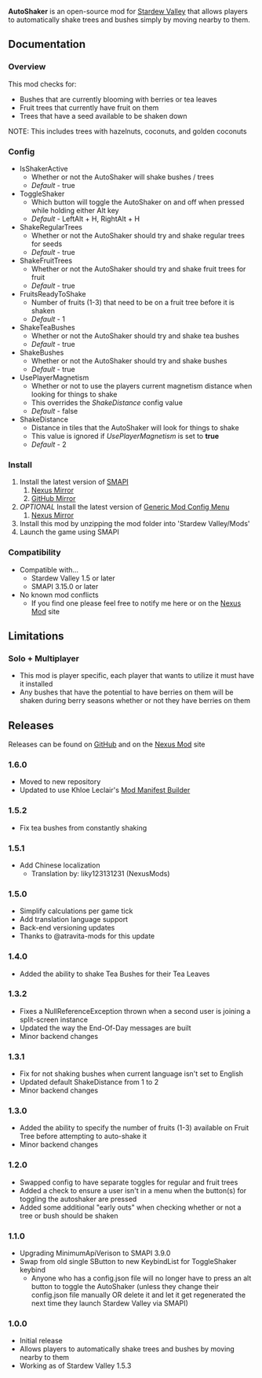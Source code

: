 **AutoShaker** is an open-source mod for [Stardew Valley](https://stardewvalley.net) that allows players to automatically shake trees and bushes simply by moving nearby to them.

## Documentation
### Overview
This mod checks for:
- Bushes that are currently blooming with berries or tea leaves
- Fruit trees that currently have fruit on them
- Trees that have a seed available to be shaken down

NOTE: This includes trees with hazelnuts, coconuts, and golden coconuts

### Config
- IsShakerActive
    - Whether or not the AutoShaker will shake bushes / trees
    - *Default* - true
- ToggleShaker
    - Which button will toggle the AutoShaker on and off when pressed while holding either Alt key
    - *Default* - LeftAlt + H, RightAlt + H
- ShakeRegularTrees
    - Whether or not the AutoShaker should try and shake regular trees for seeds
    - *Default* - true
- ShakeFruitTrees
    - Whether or not the AutoShaker should try and shake fruit trees for fruit
    - *Default* - true
- FruitsReadyToShake
    - Number of fruits (1-3) that need to be on a fruit tree before it is shaken
    - *Default* - 1
- ShakeTeaBushes
    - Whether or not the AutoShaker should try and shake tea bushes
    - *Default* - true
- ShakeBushes
    - Whether or not the AutoShaker should try and shake bushes
    - *Default* - true
- UsePlayerMagnetism
    - Whether or not to use the players current magnetism distance when looking for things to shake
    - This overrides the *ShakeDistance* config value
    - *Default* - false
- ShakeDistance
    - Distance in tiles that the AutoShaker will look for things to shake
    - This value is ignored if *UsePlayerMagnetism* is set to **true**
    - *Default* - 2


### Install
1. Install the latest version of [SMAPI](https://smapi.io)
    1. [Nexus Mirror](https://www.nexusmods.com/stardewvalley/mods/2400)
    2. [GitHub Mirror](https://github.com/Pathoschild/SMAPI/releases)
2. *OPTIONAL* Install the latest version of [Generic Mod Config Menu](https://spacechase0.com/mods/stardew-valley/generic-mod-config-menu/)
    1. [Nexus Mirror](https://www.nexusmods.com/stardewvalley/mods/5098)
3. Install this mod by unzipping the mod folder into 'Stardew Valley/Mods'
4. Launch the game using SMAPI

### Compatibility
- Compatible with...
    - Stardew Valley 1.5 or later
    - SMAPI 3.15.0 or later
- No known mod conflicts
    - If you find one please feel free to notify me here or on the [Nexus Mod](https://www.nexusmods.com/stardewvalley/mods/7736) site

## Limitations
### Solo + Multiplayer
- This mod is player specific, each player that wants to utilize it must have it installed
- Any bushes that have the potential to have berries on them will be shaken during berry seasons whether or not they have berries on them

## Releases
Releases can be found on [GitHub](https://github.com/jag3dagster/AutoShaker/releases) and on the [Nexus Mod](https://www.nexusmods.com/stardewvalley/mods/7736) site
### 1.6.0
- Moved to new repository
- Updated to use Khloe Leclair's [Mod Manifest Builder](https://github.com/KhloeLeclair/Stardew-ModManifestBuilder)
### 1.5.2
- Fix tea bushes from constantly shaking
### 1.5.1
- Add Chinese localization
    - Translation by: liky123131231 (NexusMods)
### 1.5.0
- Simplify calculations per game tick
- Add translation language support
- Back-end versioning updates
- Thanks to @atravita-mods for this update
### 1.4.0
- Added the ability to shake Tea Bushes for their Tea Leaves
### 1.3.2
- Fixes a NullReferenceException thrown when a second user is joining a split-screen instance
- Updated the way the End-Of-Day messages are built
- Minor backend changes
### 1.3.1
- Fix for not shaking bushes when current language isn't set to English
- Updated default ShakeDistance from 1 to 2
- Minor backend changes
### 1.3.0
- Added the ability to specify the number of fruits (1-3) available on Fruit Tree before attempting to auto-shake it
- Minor backend changes
### 1.2.0
- Swapped config to have separate toggles for regular and fruit trees
- Added a check to ensure a user isn't in a menu when the button(s) for toggling the autoshaker are pressed
- Added some additional "early outs" when checking whether or not a tree or bush should be shaken
### 1.1.0
- Upgrading MinimumApiVerison to SMAPI 3.9.0
- Swap from old single SButton to new KeybindList for ToggleShaker keybind
    - Anyone who has a config.json file will no longer have to press an alt button to toggle the AutoShaker (unless they change their config.json file manually OR delete it and let it get regenerated the next time they launch Stardew Valley via SMAPI)
### 1.0.0
- Initial release
- Allows players to automatically shake trees and bushes by moving nearby to them
- Working as of Stardew Valley 1.5.3
